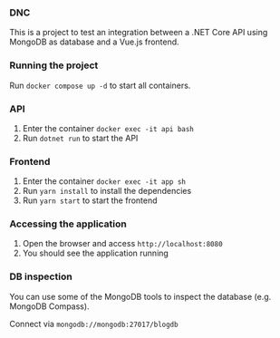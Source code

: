 ### DNC

This is a project to test an integration between a .NET Core API using MongoDB as database   and a Vue.js frontend.

### Running the project

Run `docker compose up -d` to start all containers.

### API

1. Enter the container `docker exec -it api bash`  
2. Run `dotnet run` to start the API

### Frontend

1. Enter the container `docker exec -it app sh`
2. Run `yarn install` to install the dependencies
3. Run `yarn start` to start the frontend

### Accessing the application

1. Open the browser and access `http://localhost:8080`
2. You should see the application running

### DB inspection

You can use some of the MongoDB tools to inspect the database (e.g. MongoDB Compass).

Connect via `mongodb://mongodb:27017/blogdb`

